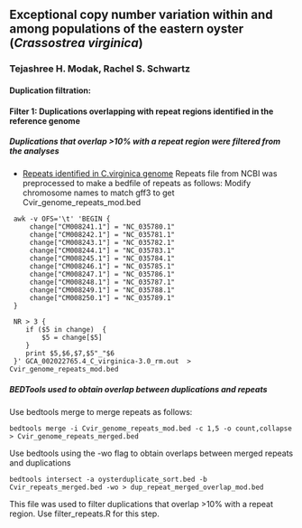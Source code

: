 ## Exceptional copy number variation within and among populations of the eastern oyster (*Crassostrea virginica*) 
### Tejashree H. Modak, Rachel S. Schwartz

#### Duplication filtration:
#### Filter 1: Duplications overlapping with repeat regions identified in the reference genome
##### Duplications that overlap >10% with a repeat region were filtered from the analyses
- [Repeats identified in C.virginica genome](ftp://ftp.ncbi.nlm.nih.gov/genomes/all/GCA/002/022/765/GCA_002022765.4_C_virginica-3.0)
Repeats file from NCBI was preprocessed to make a bedfile of repeats as follows:
Modify chromosome names to match gff3 to get Cvir_genome_repeats_mod.bed

```shell
 awk -v OFS='\t' 'BEGIN {
     change["CM008241.1"] = "NC_035780.1"
     change["CM008242.1"] = "NC_035781.1"
     change["CM008243.1"] = "NC_035782.1"
     change["CM008244.1"] = "NC_035783.1"
     change["CM008245.1"] = "NC_035784.1"
     change["CM008246.1"] = "NC_035785.1"
     change["CM008247.1"] = "NC_035786.1"
     change["CM008248.1"] = "NC_035787.1"
     change["CM008249.1"] = "NC_035788.1"
     change["CM008250.1"] = "NC_035789.1"
 }
 
 NR > 3 {
    if ($5 in change)  {
        $5 = change[$5]
    }
    print $5,$6,$7,$5"_"$6
 }' GCA_002022765.4_C_virginica-3.0_rm.out  > Cvir_genome_repeats_mod.bed
```

##### BEDTools used to obtain overlap between duplications and repeats
Use bedtools merge to merge repeats as follows:

```shell
bedtools merge -i Cvir_genome_repeats_mod.bed -c 1,5 -o count,collapse > Cvir_genome_repeats_merged.bed
```

Use bedtools using the -wo flag to obtain overlaps between merged repeats and duplications

```shell
bedtools intersect -a oysterduplicate_sort.bed -b Cvir_repeats_merged.bed -wo > dup_repeat_merged_overlap_mod.bed
```

This file was used to filter duplications that overlap >10% with a repeat region.
Use filter_repeats.R for this step. 
